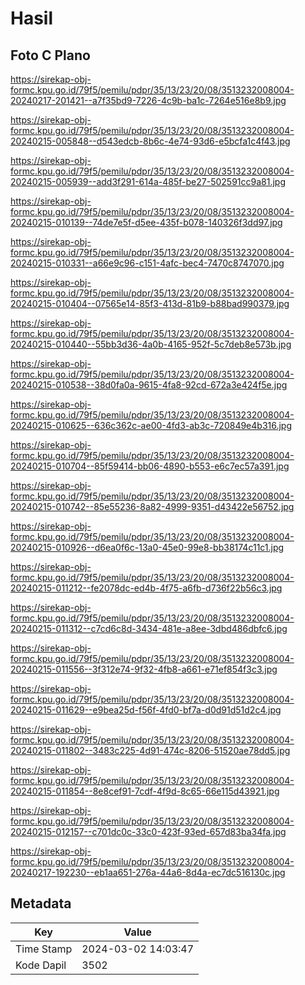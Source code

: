 # Hasil

## Foto C Plano

https://sirekap-obj-formc.kpu.go.id/79f5/pemilu/pdpr/35/13/23/20/08/3513232008004-20240217-201421--a7f35bd9-7226-4c9b-ba1c-7264e516e8b9.jpg

https://sirekap-obj-formc.kpu.go.id/79f5/pemilu/pdpr/35/13/23/20/08/3513232008004-20240215-005848--d543edcb-8b6c-4e74-93d6-e5bcfa1c4f43.jpg

https://sirekap-obj-formc.kpu.go.id/79f5/pemilu/pdpr/35/13/23/20/08/3513232008004-20240215-005939--add3f291-614a-485f-be27-502591cc9a81.jpg

https://sirekap-obj-formc.kpu.go.id/79f5/pemilu/pdpr/35/13/23/20/08/3513232008004-20240215-010139--74de7e5f-d5ee-435f-b078-140326f3dd97.jpg

https://sirekap-obj-formc.kpu.go.id/79f5/pemilu/pdpr/35/13/23/20/08/3513232008004-20240215-010331--a66e9c96-c151-4afc-bec4-7470c8747070.jpg

https://sirekap-obj-formc.kpu.go.id/79f5/pemilu/pdpr/35/13/23/20/08/3513232008004-20240215-010404--07565e14-85f3-413d-81b9-b88bad990379.jpg

https://sirekap-obj-formc.kpu.go.id/79f5/pemilu/pdpr/35/13/23/20/08/3513232008004-20240215-010440--55bb3d36-4a0b-4165-952f-5c7deb8e573b.jpg

https://sirekap-obj-formc.kpu.go.id/79f5/pemilu/pdpr/35/13/23/20/08/3513232008004-20240215-010538--38d0fa0a-9615-4fa8-92cd-672a3e424f5e.jpg

https://sirekap-obj-formc.kpu.go.id/79f5/pemilu/pdpr/35/13/23/20/08/3513232008004-20240215-010625--636c362c-ae00-4fd3-ab3c-720849e4b316.jpg

https://sirekap-obj-formc.kpu.go.id/79f5/pemilu/pdpr/35/13/23/20/08/3513232008004-20240215-010704--85f59414-bb06-4890-b553-e6c7ec57a391.jpg

https://sirekap-obj-formc.kpu.go.id/79f5/pemilu/pdpr/35/13/23/20/08/3513232008004-20240215-010742--85e55236-8a82-4999-9351-d43422e56752.jpg

https://sirekap-obj-formc.kpu.go.id/79f5/pemilu/pdpr/35/13/23/20/08/3513232008004-20240215-010926--d6ea0f6c-13a0-45e0-99e8-bb38174c11c1.jpg

https://sirekap-obj-formc.kpu.go.id/79f5/pemilu/pdpr/35/13/23/20/08/3513232008004-20240215-011212--fe2078dc-ed4b-4f75-a6fb-d736f22b56c3.jpg

https://sirekap-obj-formc.kpu.go.id/79f5/pemilu/pdpr/35/13/23/20/08/3513232008004-20240215-011312--c7cd6c8d-3434-481e-a8ee-3dbd486dbfc6.jpg

https://sirekap-obj-formc.kpu.go.id/79f5/pemilu/pdpr/35/13/23/20/08/3513232008004-20240215-011556--3f312e74-9f32-4fb8-a661-e71ef854f3c3.jpg

https://sirekap-obj-formc.kpu.go.id/79f5/pemilu/pdpr/35/13/23/20/08/3513232008004-20240215-011629--e9bea25d-f56f-4fd0-bf7a-d0d91d51d2c4.jpg

https://sirekap-obj-formc.kpu.go.id/79f5/pemilu/pdpr/35/13/23/20/08/3513232008004-20240215-011802--3483c225-4d91-474c-8206-51520ae78dd5.jpg

https://sirekap-obj-formc.kpu.go.id/79f5/pemilu/pdpr/35/13/23/20/08/3513232008004-20240215-011854--8e8cef91-7cdf-4f9d-8c65-66e115d43921.jpg

https://sirekap-obj-formc.kpu.go.id/79f5/pemilu/pdpr/35/13/23/20/08/3513232008004-20240215-012157--c701dc0c-33c0-423f-93ed-657d83ba34fa.jpg

https://sirekap-obj-formc.kpu.go.id/79f5/pemilu/pdpr/35/13/23/20/08/3513232008004-20240217-192230--eb1aa651-276a-44a6-8d4a-ec7dc516130c.jpg


## Metadata

| Key        | Value               |
| ---------- | ------------------- |
| Time Stamp | 2024-03-02 14:03:47 |
| Kode Dapil | 3502                |



